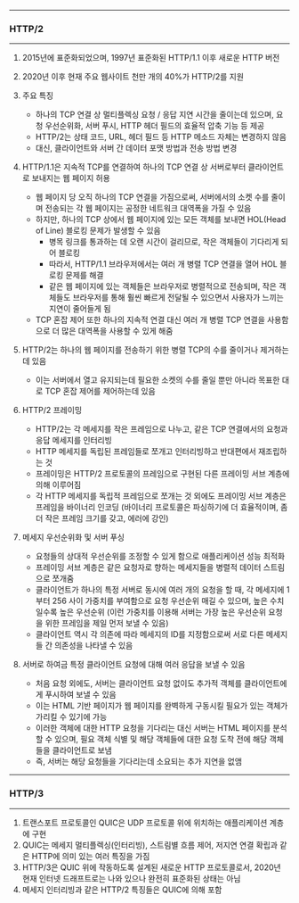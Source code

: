 -----
### HTTP/2
-----
1. 2015년에 표준화되었으며, 1997년 표준화된 HTTP/1.1 이후 새로운 HTTP 버전
2. 2020년 이후 현재 주요 웹사이트 천만 개의 40%가 HTTP/2를 지원
3. 주요 특징
   - 하나의 TCP 연결 상 멀티플렉싱 요청 / 응답 지연 시간을 줄이는데 있으며, 요청 우선순위화, 서버 푸시, HTTP 헤더 필드의 효율적 압축 기능 등 제공
   - HTTP/2는 상태 코드, URL, 헤더 필드 등 HTTP 메소드 자체는 변경하지 않음
   - 대신, 클라이언트와 서버 간 데이터 포맷 방법과 전송 방법 변경

4. HTTP/1.1은 지속적 TCP를 연결하여 하나의 TCP 연결 상 서버로부터 클라이언트로 보내지는 웹 페이지 허용
   - 웹 페이지 당 오직 하나의 TCP 연결을 가짐으로써, 서버에서의 소켓 수를 줄이며 전송되는 각 웹 페이지는 공정한 네트워크 대역폭을 가질 수 있음
   - 하지만, 하나의 TCP 상에서 웹 페이지에 있는 모든 객체를 보내면 HOL(Head of Line) 블로킹 문제가 발생할 수 있음
     + 병목 링크를 통과하는 데 오랜 시간이 걸리므로, 작은 객체들이 기다리게 되어 블로킹
     + 따라서, HTTP/1.1 브라우저에서는 여러 개 병렬 TCP 연결을 열어 HOL 블로킹 문제를 해결
     + 같은 웹 페이지에 있는 객체들은 브라우저로 병렬적으로 전송되며, 작은 객체들도 브라우저를 통해 훨씬 빠르게 전달될 수 있으면서 사용자가 느끼는 지연이 줄어들게 됨
   - TCP 혼잡 제어 또한 하나의 지속적 연결 대신 여러 개 병렬 TCP 연결을 사용함으로 더 많은 대역폭을 사용할 수 있게 해줌

5. HTTP/2는 하나의 웹 페이지를 전송하기 위한 병렬 TCP의 수를 줄이거나 제거하는 데 있음
   - 이는 서버에서 열고 유지되는데 필요한 소켓의 수를 줄일 뿐만 아니라 목표한 대로 TCP 혼잡 제어를 제어하는데 있음

6. HTTP/2 프레이밍
   - HTTP/2는 각 메세지를 작은 프레임으로 나누고, 같은 TCP 연결에서의 요청과 응답 메세지를 인터리빙
   - HTTP 메세지를 독립된 프레임들로 쪼개고 인터리빙하고 반대편에서 재조립하는 것
   - 프레이밍은 HTTP/2 프로토콜의 프레임으로 구현된 다른 프레이밍 서브 계층에 의해 이루어짐
   - 각 HTTP 메세지를 독립적 프레임으로 쪼개는 것 외에도 프레이밍 서브 계층은 프레임을 바이너리 인코딩 (바이너리 프로토콜은 파싱하기에 더 효율적이며, 좀 더 작은 프레임 크기를 갖고, 에러에 강인)

7. 메세지 우선순위화 및 서버 푸싱
   - 요청들의 상대적 우선순위를 조정할 수 있게 함으로 애플리케이션 성능 최적화
   - 프레이밍 서브 계층은 같은 요청자로 향하는 메세지들을 병렬적 데이터 스트림으로 쪼개줌
   - 클라이언트가 하나의 특정 서버로 동시에 여러 개의 요청을 할 때, 각 메세지에 1부터 256 사이 가중치를 부여함으로 요청 우선순위 매길 수 있으며, 높은 수치일수록 높은 우선순위 (이런 가중치를 이용해 서버는 가장 높은 우선순위 요청을 위한 프레임을 제일 먼저 보낼 수 있음)
   - 클라이언트 역시 각 의존에 따라 메세지의 ID를 지정함으로써 서로 다른 메세지들 간 의존성을 나타낼 수 있음

8. 서버로 하여금 특정 클라이언트 요청에 대해 여러 응답을 보낼 수 있음
   - 처음 요청 외에도, 서버는 클라이언트 요청 없이도 추가적 객체를 클라이언트에게 푸시하여 보낼 수 있음
   - 이는 HTML 기반 페이지가 웹 페이지를 완벽하게 구동시킬 필요가 있는 객체가 가리킬 수 있기에 가능
   - 이러한 객체에 대한 HTTP 요청을 기다리는 대신 서버는 HTML 페이지를 분석할 수 있으며, 필요 객체 식별 및 해당 객체들에 대한 요청 도착 전에 해당 객체들을 클라이언트로 보냄
   - 즉, 서버는 해당 요청들을 기다리는데 소요되는 추가 지연을 없앰

-----
### HTTP/3
-----
1. 트랜스포트 프로토콜인 QUIC은 UDP 프로토콜 위에 위치하는 애플리케이션 계층에 구현
2. QUIC는 메세지 멀티플렉싱(인터리빙), 스트림별 흐름 제어, 저지연 연결 확립과 같은 HTTP에 의미 있는 여러 특징을 가짐
3. HTTP/3은 QUIC 위에 작동하도록 설계된 새로운 HTTP 프로토콜로서, 2020년 현재 인터넷 드래프트로는 나와 있으나 완전히 표준화된 상태는 아님
4. 메세지 인터리빙과 같은 HTTP/2 특징들은 QUIC에 의해 포함

